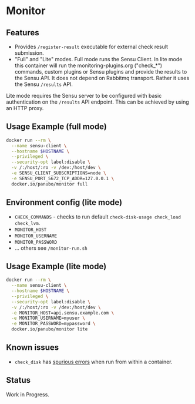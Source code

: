 # Monitor

## Features

- Provides `/register-result` executable for external check result submission.
- "Full" and "Lite" modes. Full mode runs the Sensu Client. In lite mode this container will run the monitoring-plugins.org ("check_*") commands, custom plugins or Sensu plugins and provide the results to the Sensu API. It does not depend on Rabbitmq transport. Rather it uses the Sensu `/results` API.

Lite mode requires the Sensu server to be configured with basic authentication on the `/results` API endpoint. This can be achieved by using an HTTP proxy.

## Usage Example (full mode)

```bash
docker run --rm \
  --name sensu-client \
  --hostname $HOSTNAME \
  --privileged \
  --security-opt label:disable \
  -v /:/host/:ro -v /dev:/host/dev \
  -e SENSU_CLIENT_SUBSCRIPTIONS=node \
  -e SENSU_PORT_5672_TCP_ADDR=127.0.0.1 \
  docker.io/panubo/monitor full
```

## Environment config (lite mode)

- `CHECK_COMMANDS` - checks to run default `check-disk-usage check_load check_lvm`.
- `MONITOR_HOST`
- `MONITOR_USERNAME`
- `MONITOR_PASSWORD`
- ... others see `/monitor-run.sh`

## Usage Example (lite mode)

```bash
docker run --rm \
  --name sensu-client \
  --hostname $HOSTNAME \
  --privileged \
  --security-opt label:disable \
  -v /:/host/:ro -v /dev:/host/dev \
  -e MONITOR_HOST=api.sensu.example.com \
  -e MONITOR_USERNAME=myuser \
  -e MONITOR_PASSWORD=mypassword \
  docker.io/panubo/monitor lite
```

## Known issues

- `check_disk` has [spurious errors](https://github.com/monitoring-plugins/monitoring-plugins/issues/847) when run from within a container.

## Status

Work in Progress.

